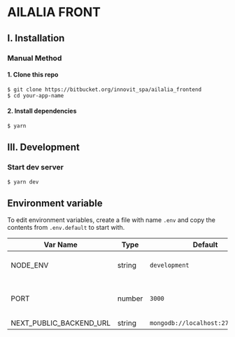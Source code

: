 # AILALIA FRONT

## I. Installation

### Manual Method

#### 1. Clone this repo

```
$ git clone https://bitbucket.org/innovit_spa/ailalia_frontend
$ cd your-app-name
```

#### 2. Install dependencies

```
$ yarn
```

## III. Development

### Start dev server

```
$ yarn dev
```

## Environment variable

To edit environment variables, create a file with name `.env` and copy the contents from `.env.default` to start with.

| Var Name                | Type   | Default                           | Description                            |
| ----------------------- | ------ | --------------------------------- | -------------------------------------- |
| NODE_ENV                | string | `development`                     | API runtime environment. eg: `staging` |
| PORT                    | number | `3000`                            | Port to run the application on         |
| NEXT_PUBLIC_BACKEND_URL | string | `mongodb://localhost:27017/books` | Url Backend                            |
